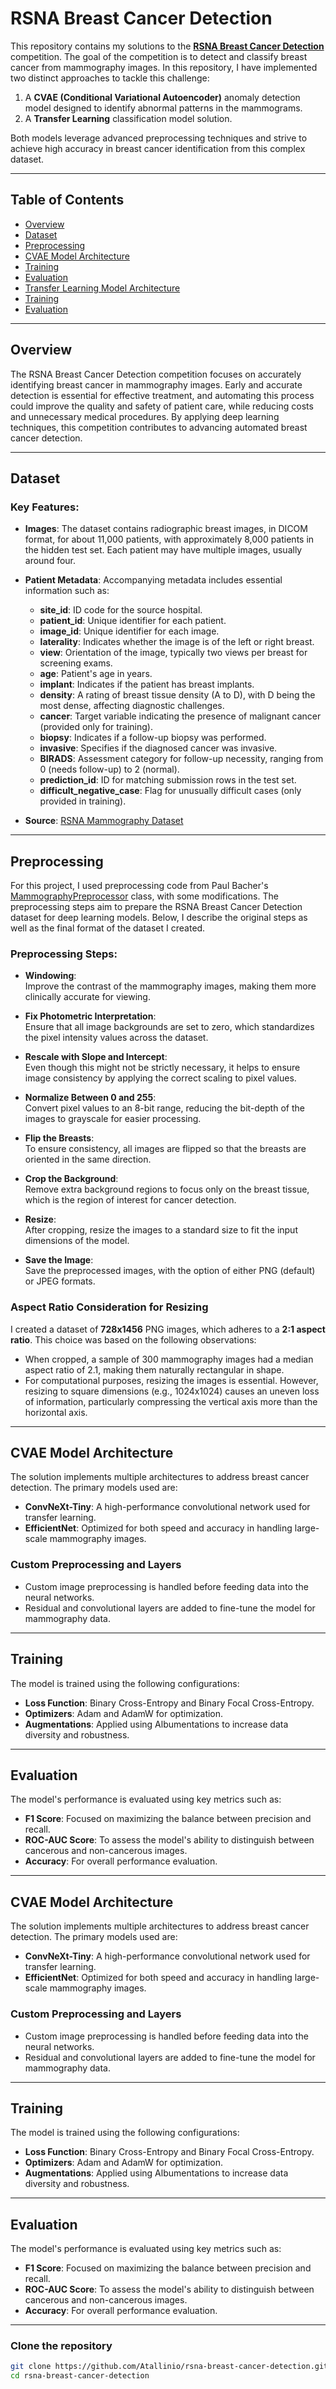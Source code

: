 # RSNA Breast Cancer Detection

This repository contains my solutions to the [**RSNA Breast Cancer Detection**](https://www.kaggle.com/competitions/rsna-breast-cancer-detection/) competition. The goal of the competition is to detect and classify breast cancer from mammography images. In this repository, I have implemented two distinct approaches to tackle this challenge:

1. A **CVAE (Conditional Variational Autoencoder)** anomaly detection model designed to identify abnormal patterns in the mammograms.
2. A **Transfer Learning** classification model solution.

Both models leverage advanced preprocessing techniques and strive to achieve high accuracy in breast cancer identification from this complex dataset.


---

## Table of Contents

- [Overview](#overview)
- [Dataset](#dataset)
- [Preprocessing](#preprocessing)
- [CVAE Model Architecture](#cvae-model-architecture)
- [Training](#training)
- [Evaluation](#evaluation)
- [Transfer Learning Model Architecture](#transfer-learning-model-architecture)
- [Training](#training)
- [Evaluation](#evaluation)

---

## Overview

The RSNA Breast Cancer Detection competition focuses on accurately identifying breast cancer in mammography images. Early and accurate detection is essential for effective treatment, and automating this process could improve the quality and safety of patient care, while reducing costs and unnecessary medical procedures. By applying deep learning techniques, this competition contributes to advancing automated breast cancer detection.

---

## Dataset

### Key Features:

- **Images**: The dataset contains radiographic breast images, in DICOM format, for about 11,000 patients, with approximately 8,000 patients in the hidden test set. Each patient may have multiple images, usually around four.
- **Patient Metadata**: Accompanying metadata includes essential information such as:
  - **site_id**: ID code for the source hospital.
  - **patient_id**: Unique identifier for each patient.
  - **image_id**: Unique identifier for each image.
  - **laterality**: Indicates whether the image is of the left or right breast.
  - **view**: Orientation of the image, typically two views per breast for screening exams.
  - **age**: Patient's age in years.
  - **implant**: Indicates if the patient has breast implants.
  - **density**: A rating of breast tissue density (A to D), with D being the most dense, affecting diagnostic challenges.
  - **cancer**: Target variable indicating the presence of malignant cancer (provided only for training).
  - **biopsy**: Indicates if a follow-up biopsy was performed.
  - **invasive**: Specifies if the diagnosed cancer was invasive.
  - **BIRADS**: Assessment category for follow-up necessity, ranging from 0 (needs follow-up) to 2 (normal).
  - **prediction_id**: ID for matching submission rows in the test set.
  - **difficult_negative_case**: Flag for unusually difficult cases (only provided in training).

- **Source**: [RSNA Mammography Dataset](https://www.kaggle.com/competitions/rsna-breast-cancer-detection/data)

---

## Preprocessing

For this project, I used preprocessing code from Paul Bacher's [MammographyPreprocessor](https://www.kaggle.com/code/paulbacher/custom-preprocessor-rsna-breast-cancer#About-resizing-parameter) class, with some modifications. The preprocessing steps aim to prepare the RSNA Breast Cancer Detection dataset for deep learning models. Below, I describe the original steps as well as the final format of the dataset I created.

### **Preprocessing Steps:**

- **Windowing**:  
  Improve the contrast of the mammography images, making them more clinically accurate for viewing.

- **Fix Photometric Interpretation**:  
  Ensure that all image backgrounds are set to zero, which standardizes the pixel intensity values across the dataset.

- **Rescale with Slope and Intercept**:  
  Even though this might not be strictly necessary, it helps to ensure image consistency by applying the correct scaling to pixel values.

- **Normalize Between 0 and 255**:  
  Convert pixel values to an 8-bit range, reducing the bit-depth of the images to grayscale for easier processing.

- **Flip the Breasts**:  
  To ensure consistency, all images are flipped so that the breasts are oriented in the same direction.

- **Crop the Background**:  
  Remove extra background regions to focus only on the breast tissue, which is the region of interest for cancer detection.

- **Resize**:  
  After cropping, resize the images to a standard size to fit the input dimensions of the model.

- **Save the Image**:  
  Save the preprocessed images, with the option of either PNG (default) or JPEG formats.


### **Aspect Ratio Consideration for Resizing**

I created a dataset of **728x1456** PNG images, which adheres to a **2:1 aspect ratio**. This choice was based on the following observations:

- When cropped, a sample of 300 mammography images had a median aspect ratio of 2.1, making them naturally rectangular in shape.
- For computational purposes, resizing the images is essential. However, resizing to square dimensions (e.g., 1024x1024) causes an uneven loss of information, particularly compressing the vertical axis more than the horizontal axis.

---

## CVAE Model Architecture

The solution implements multiple architectures to address breast cancer detection. The primary models used are:

- **ConvNeXt-Tiny**: A high-performance convolutional network used for transfer learning.
- **EfficientNet**: Optimized for both speed and accuracy in handling large-scale mammography images.

### Custom Preprocessing and Layers
- Custom image preprocessing is handled before feeding data into the neural networks.
- Residual and convolutional layers are added to fine-tune the model for mammography data.

---

## Training

The model is trained using the following configurations:
- **Loss Function**: Binary Cross-Entropy and Binary Focal Cross-Entropy.
- **Optimizers**: Adam and AdamW for optimization.
- **Augmentations**: Applied using Albumentations to increase data diversity and robustness.

---

## Evaluation

The model's performance is evaluated using key metrics such as:
- **F1 Score**: Focused on maximizing the balance between precision and recall.
- **ROC-AUC Score**: To assess the model's ability to distinguish between cancerous and non-cancerous images.
- **Accuracy**: For overall performance evaluation.

---
## CVAE Model Architecture

The solution implements multiple architectures to address breast cancer detection. The primary models used are:

- **ConvNeXt-Tiny**: A high-performance convolutional network used for transfer learning.
- **EfficientNet**: Optimized for both speed and accuracy in handling large-scale mammography images.

### Custom Preprocessing and Layers
- Custom image preprocessing is handled before feeding data into the neural networks.
- Residual and convolutional layers are added to fine-tune the model for mammography data.

---

## Training

The model is trained using the following configurations:
- **Loss Function**: Binary Cross-Entropy and Binary Focal Cross-Entropy.
- **Optimizers**: Adam and AdamW for optimization.
- **Augmentations**: Applied using Albumentations to increase data diversity and robustness.

---

## Evaluation

The model's performance is evaluated using key metrics such as:
- **F1 Score**: Focused on maximizing the balance between precision and recall.
- **ROC-AUC Score**: To assess the model's ability to distinguish between cancerous and non-cancerous images.
- **Accuracy**: For overall performance evaluation.

---

### Clone the repository

```bash
git clone https://github.com/Atallinio/rsna-breast-cancer-detection.git
cd rsna-breast-cancer-detection
